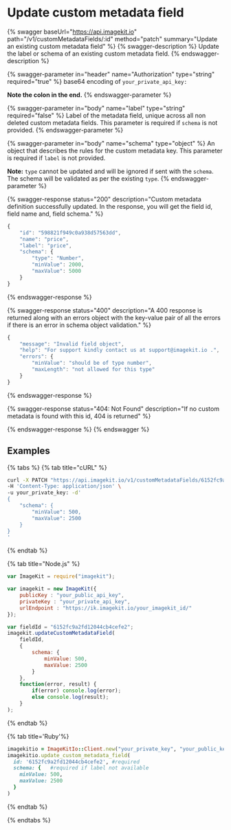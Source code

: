 # Update custom metadata field

{% swagger baseUrl="https://api.imagekit.io" path="/v1/customMetadataFields/:id" method="patch" summary="Update an existing custom metadata field" %}
{% swagger-description %}
Update the label or schema of an existing custom metadata field.
{% endswagger-description %}

{% swagger-parameter in="header" name="Authorization" type="string" required="true" %}
base64 encoding of `your_private_api_key:`

**Note the colon in the end.**
{% endswagger-parameter %}

{% swagger-parameter in="body" name="label" type="string" required="false" %}
Label of the metadata field, unique across all non deleted custom metadata fields. This parameter is required if `schema` is not provided.
{% endswagger-parameter %}

{% swagger-parameter in="body" name="schema" type="object" %}
An object that describes the rules for the custom metadata key. This parameter is required if `label` is not provided.


**Note:** `type` cannot be updated and will be ignored if sent with the `schema`. The schema will be validated as per the existing `type`.
{% endswagger-parameter %}

{% swagger-response status="200" description="Custom metadata definition successfully updated. In the response, you will get the field id, field name and, field schema." %}
```javascript
{
    "id": "598821f949c0a938d57563dd",
    "name": "price",
    "label": "price",
    "schema": {
        "type": "Number",
        "minValue": 2000,
        "maxValue": 5000
    }
}
```
{% endswagger-response %}

{% swagger-response status="400" description="A 400 response is returned along with an errors object with the key-value pair of all the errors if there is an error in schema object validation." %}
```javascript
{
    "message": "Invalid field object",
    "help": "For support kindly contact us at support@imagekit.io .",
    "errors": {
        "minValue": "should be of type number",
        "maxLength": "not allowed for this type"
    }
}
```
{% endswagger-response %}

{% swagger-response status="404: Not Found" description="If no custom metadata is found with this id, 404 is returned" %}

{% endswagger-response %}
{% endswagger %}

## Examples

{% tabs %}
{% tab title="cURL" %}
```bash
curl -X PATCH "https://api.imagekit.io/v1/customMetadataFields/6152fc9a2fd12044cb4cefe2" \
-H 'Content-Type: application/json' \
-u your_private_key: -d'
{
    "schema": {
        "minValue": 500,
        "maxValue": 2500
    }
}
'
```
{% endtab %}

{% tab title="Node.js" %}
```javascript
var ImageKit = require("imagekit");

var imagekit = new ImageKit({
    publicKey : "your_public_api_key",
    privateKey : "your_private_api_key",
    urlEndpoint : "https://ik.imagekit.io/your_imagekit_id/"
});

var fieldId = "6152fc9a2fd12044cb4cefe2";
imagekit.updateCustomMetadataField(
    fieldId,
    {
        schema: {
            minValue: 500,
            maxValue: 2500
        }
    }, 
    function(error, result) {
        if(error) console.log(error);
        else console.log(result);
    }
);
```
{% endtab %}

{% tab title='Ruby'%}
```ruby
imagekitio = ImageKitIo::Client.new("your_private_key", "your_public_key", "your_url_endpoint")
imagekitio.update_custom_metadata_field(
  id: '6152fc9a2fd12044cb4cefe2', #required
  schema: {   #required if label not available
    minValue: 500,
    maxValue: 2500
  }
)
```
{% endtab %}

{% endtabs %}
